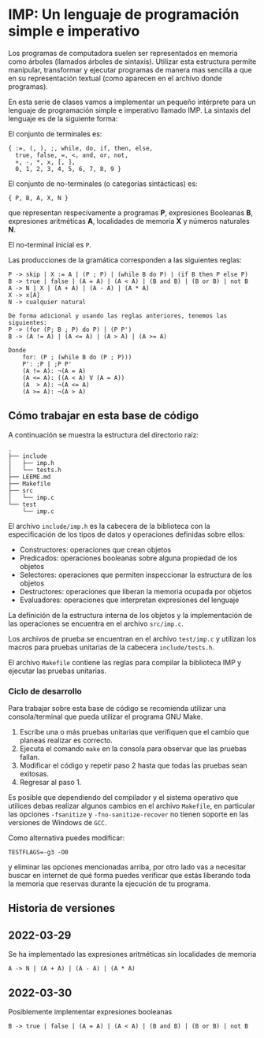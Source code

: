 # IMP: Un lenguaje de programación simple e imperativo

Los programas de computadora suelen ser representados en memoria como
árboles (llamados árboles de sintaxis). Utilizar esta estructura
permite manipular, transformar y ejecutar programas de manera mas
sencilla a que en su representación textual (como aparecen en el
archivo donde programas).

En esta serie de clases vamos a implementar un pequeño intérprete para
un lenguaje de programación simple e imperativo llamado IMP. La
sintaxis del lenguaje es de la siguiente forma:

El conjunto de terminales es:
```
{ :=, (, ), ;, while, do, if, then, else,
  true, false, =, <, and, or, not,
  +, -, *, x, [, ],
  0, 1, 2, 3, 4, 5, 6, 7, 8, 9 }
```

El conjunto de no-terminales (o categorías sintácticas) es:
```
{ P, B, A, X, N }
```

que representan respecivamente a programas **P**, expresiones
Booleanas **B**, expresiones aritméticas **A**, localidades de memoria
**X** y números naturales **N**.

El no-terminal inicial es `P`.

Las producciones de la gramática corresponden a las siguientes reglas:
```
P -> skip | X := A | (P ; P) | (while B do P) | (if B then P else P)
B -> true | false | (A = A) | (A < A) | (B and B) | (B or B) | not B
A -> N | X | (A + A) | (A - A) | (A * A)
X -> x[A]
N -> cualquier natural

De forma adicional y usando las reglas anteriores, tenemos las siguientes:
P -> (for (P; B ; P) do P) | (P P')
B -> (A != A) | (A <= A) | (A > A) | (A >= A)

Donde
    for: (P ; (while B do (P ; P)))
    P': ;P | ;P P'
    (A != A): ¬(A = A)
    (A <= A): ((A < A) V (A = A))
    (A  > A): ¬(A <= A)
    (A >= A): ¬(A > A)
```

## Cómo trabajar en esta base de código

A continuación se muestra la estructura del directorio raíz:
```
.
├── include
│   ├── imp.h
│   └── tests.h
├── LEEME.md
├── Makefile
├── src
│   └── imp.c
└── test
    └── imp.c
```

El archivo `include/imp.h` es la cabecera de la biblioteca con la
especificación de los tipos de datos y operaciones definidas sobre
ellos:
- Constructores: operaciones que crean objetos
- Predicados: operaciones booleanas sobre alguna propiedad de los objetos
- Selectores: operaciones que permiten inspeccionar la estructura de los objetos
- Destructores: operaciones que liberan la memoria ocupada por objetos
- Evaluadores: operaciones que interpretan expresiones del lenguaje

La definición de la estructura interna de los objetos y la
implementación de las operaciones se encuentra en el archivo
`src/imp.c`.

Los archivos de prueba se encuentran en el archivo `test/imp.c` y
utilizan los macros para pruebas unitarias de la cabecera
`include/tests.h`.

El archivo `Makefile` contiene las reglas para compilar la biblioteca
IMP y ejecutar las pruebas unitarias.

### Ciclo de desarrollo

Para trabajar sobre esta base de código se recomienda utilizar una
consola/terminal que pueda utilizar el programa GNU Make.

1. Escribe una o más pruebas unitarias que verifiquen que el cambio
   que planeas realizar es correcto.
2. Ejecuta el comando `make` en la consola para observar que las
   pruebas fallan.
3. Modificar el código y repetir paso 2 hasta que todas las pruebas
   sean exitosas.
4. Regresar al paso 1.

Es posible que dependiendo del compilador y el sistema operativo que
utilices debas realizar algunos cambios en el archivo `Makefile`, en
particular las opciones `-fsanitize` y `-fno-sanitize-recover` no
tienen soporte en las versiones de Windows de `GCC`.

Como alternativa puedes modificar:
```
TESTFLAGS=-g3 -O0
```
y eliminar las opciones mencionadas arriba, por otro lado vas a
necesitar buscar en internet de qué forma puedes verificar que estás
liberando toda la memoria que reservas durante la ejecución de tu
programa.

## Historia de versiones

## 2022-03-29
Se ha implementado las expresiones aritméticas sin localidades de memoria
```
A -> N | (A + A) | (A - A) | (A * A)
```

## 2022-03-30
Posiblemente implementar expresiones booleanas
```
B -> true | false | (A = A) | (A < A) | (B and B) | (B or B) | not B
```
